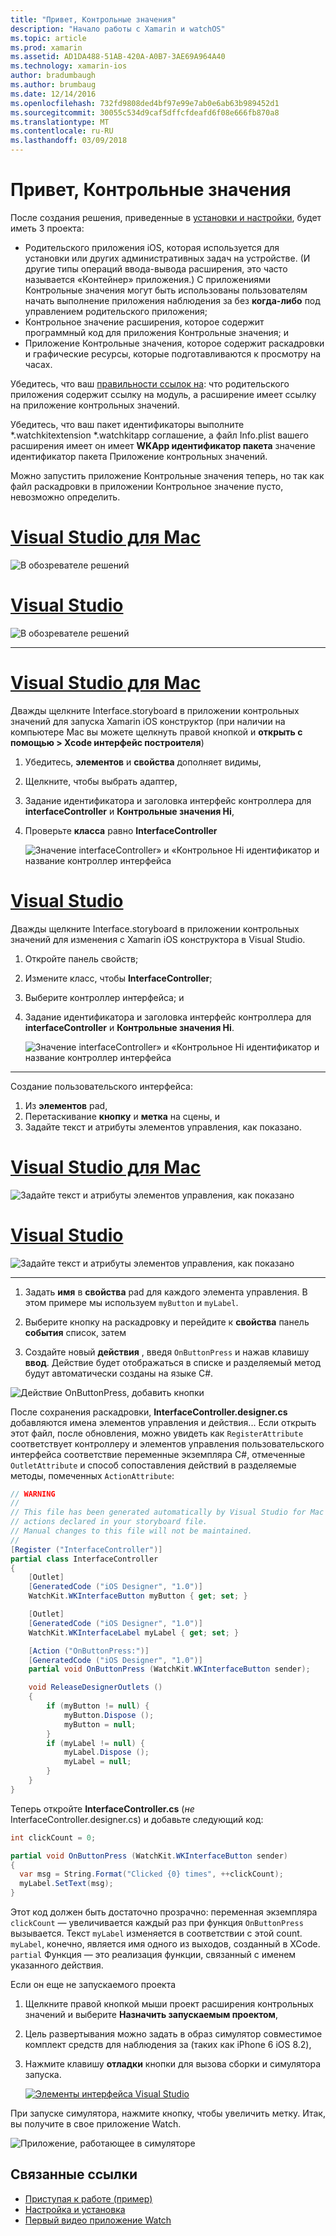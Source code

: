 ```yaml
---
title: "Привет, Контрольные значения"
description: "Начало работы с Xamarin и watchOS"
ms.topic: article
ms.prod: xamarin
ms.assetid: AD1DA488-51AB-420A-A0B7-3AE69A964A40
ms.technology: xamarin-ios
author: bradumbaugh
ms.author: brumbaug
ms.date: 12/14/2016
ms.openlocfilehash: 732fd9808ded4bf97e99e7ab0e6ab63b989452d1
ms.sourcegitcommit: 30055c534d9caf5dffcfdeafd6f08e666fb870a8
ms.translationtype: MT
ms.contentlocale: ru-RU
ms.lasthandoff: 03/09/2018
---
```

# <a name="hello-watch"></a>Привет, Контрольные значения

После создания решения, приведенные в [установки и настройки](~/ios/watchos/get-started/installation.md), будет иметь 3 проекта:

- Родительского приложения iOS, которая используется для установки или других административных задач на устройстве. (И другие типы операций ввода-вывода расширения, это часто называется «Контейнер» приложения.) С приложениями Контрольные значения могут быть использованы пользователям начать выполнение приложения наблюдения за без **когда-либо** под управлением родительского приложения;
- Контрольное значение расширения, которое содержит программный код для приложения Контрольные значения; и
- Приложение Контрольные значения, которое содержит раскадровки и графические ресурсы, которые подготавливаются к просмотру на часах.

Убедитесь, что ваш [правильности ссылок на](~/ios/watchos/get-started/project-references.md): что родительского приложения содержит ссылку на модуль, а расширение имеет ссылку на приложение контрольных значений.

Убедитесь, что ваш пакет идентификаторы выполните \*.watchkitextension \*.watchkitapp соглашение, а файл Info.plist вашего расширения имеет он имеет **WKApp идентификатор пакета** значение идентификатор пакета Приложение контрольных значений.

Можно запустить приложение Контрольные значения теперь, но так как файл раскадровки в приложении Контрольное значение пусто, невозможно определить.

# <a name="visual-studio-for-mactabvsmac"></a>[Visual Studio для Mac](#tab/vsmac)

![](hello-watch-images/projectstructure.png "В обозревателе решений")

# <a name="visual-studiotabvswin"></a>[Visual Studio](#tab/vswin)

![](hello-watch-images/vs-projectstructure.png "В обозревателе решений")

-----

# <a name="visual-studio-for-mactabvsmac"></a>[Visual Studio для Mac](#tab/vsmac)
    
Дважды щелкните Interface.storyboard в приложении контрольных значений для запуска Xamarin iOS конструктор (при наличии на компьютере Mac вы можете щелкнуть правой кнопкой и **открыть с помощью > Xcode интерфейс построителя**)


1.  Убедитесь, **элементов** и **свойства** дополняет видимы,
1.  Щелкните, чтобы выбрать адаптер,
1.  Задание идентификатора и заголовка интерфейс контроллера для **interfaceController** и **Контрольные значения Hi**,
1.  Проверьте **класса** равно **InterfaceController**

    ![](hello-watch-images/interfacecontrollerattributes.png "Значение interfaceController» и «Контрольное Hi идентификатор и название контроллер интерфейса")

# <a name="visual-studiotabvswin"></a>[Visual Studio](#tab/vswin)

Дважды щелкните Interface.storyboard в приложении контрольных значений для изменения с Xamarin iOS конструктора в Visual Studio.

1.  Откройте панель свойств;
1.  Измените класс, чтобы **InterfaceController**;
1.  Выберите контроллер интерфейса; и
1.  Задание идентификатора и заголовка интерфейс контроллера для **interfaceController** и **Контрольные значения Hi**.

    ![](hello-watch-images/vs-interfacecontrollerattributes.png "Значение interfaceController» и «Контрольное Hi идентификатор и название контроллер интерфейса")

-----


Создание пользовательского интерфейса:

1. Из **элементов** pad,
1. Перетаскивание **кнопку** и **метка** на сцены, и
1. Задайте текст и атрибуты элементов управления, как показано.

# <a name="visual-studio-for-mactabvsmac"></a>[Visual Studio для Mac](#tab/vsmac)

![](hello-watch-images/draganddrop.png "Задайте текст и атрибуты элементов управления, как показано")

# <a name="visual-studiotabvswin"></a>[Visual Studio](#tab/vswin)

![](hello-watch-images/vs-draganddrop.png "Задайте текст и атрибуты элементов управления, как показано")

-----

1. Задать **имя** в **свойства** pad для каждого элемента управления. В этом примере мы используем `myButton` и `myLabel`.

1. Выберите кнопку на раскадровку и перейдите к **свойства** панель **события** список, затем

1. Создайте новый **действия** , введя `OnButtonPress` и нажав клавишу **ввод**.
  Действие будет отображаться в списке и разделяемый метод будут автоматически созданы на языке C#.

![](hello-watch-images/buttonaction.png "Действие OnButtonPress, добавить кнопки")

После сохранения раскадровки, **InterfaceController.designer.cs** добавляются имена элементов управления и действия... Если открыть этот файл, после обновления, можно увидеть как `RegisterAttribute` соответствует контроллеру и элементов управления пользовательского интерфейса соответствие переменные экземпляра C#, отмеченные `OutletAttribute` и способ сопоставления действий в разделяемые методы, помеченных `ActionAttribute`:

```csharp
// WARNING
//
// This file has been generated automatically by Visual Studio for Mac from the outlets and
// actions declared in your storyboard file.
// Manual changes to this file will not be maintained.
//
[Register ("InterfaceController")]
partial class InterfaceController
{
    [Outlet]
    [GeneratedCode ("iOS Designer", "1.0")]
    WatchKit.WKInterfaceButton myButton { get; set; }

    [Outlet]
    [GeneratedCode ("iOS Designer", "1.0")]
    WatchKit.WKInterfaceLabel myLabel { get; set; }

    [Action ("OnButtonPress:")]
    [GeneratedCode ("iOS Designer", "1.0")]
    partial void OnButtonPress (WatchKit.WKInterfaceButton sender);

    void ReleaseDesignerOutlets ()
    {
        if (myButton != null) {
            myButton.Dispose ();
            myButton = null;
        }
        if (myLabel != null) {
            myLabel.Dispose ();
            myLabel = null;
        }
    }
}
```

Теперь откройте **InterfaceController.cs** (*не* InterfaceController.designer.cs) и добавьте следующий код:

```csharp
int clickCount = 0;

partial void OnButtonPress (WatchKit.WKInterfaceButton sender)
{
  var msg = String.Format("Clicked {0} times", ++clickCount);
  myLabel.SetText(msg);
}

```

Этот код должен быть достаточно прозрачно: переменная экземпляра `clickCount` — увеличивается каждый раз при функция `OnButtonPress` вызывается. Текст `myLabel` изменяется в соответствии с этой count. `myLabel`, конечно, является имя одного из выходов, созданный в XCode. `partial` Функция — это реализация функции, связанный с именем указанного действия.

Если он еще не запускаемого проекта

1. Щелкните правой кнопкой мыши проект расширения контрольных значений и выберите **Назначить запускаемым проектом**,

1. Цель развертывания можно задать в образ симулятор совместимое комплект средств для наблюдения за (таких как iPhone 6 iOS 8.2),

1. Нажмите клавишу **отладки** кнопки для вызова сборки и симулятора запуска.

    [![](hello-watch-images/readytodebug-sml.png "Элементы интерфейса Visual Studio")](hello-watch-images/readytodebug.png#lightbox)

При запуске симулятора, нажмите кнопку, чтобы увеличить метку.
Итак, вы получите в свое приложение Watch.

![](hello-watch-images/running.png "Приложение, работающее в симуляторе")


## <a name="related-links"></a>Связанные ссылки

- [Приступая к работе (пример)](https://developer.xamarin.com/samples/monotouch/WatchKit/GettingStarted/)
- [Настройка и установка](~/ios/watchos/get-started/installation.md)
- [Первый видео приложение Watch](http://blog.xamarin.com/your-first-watch-kit-app/)
